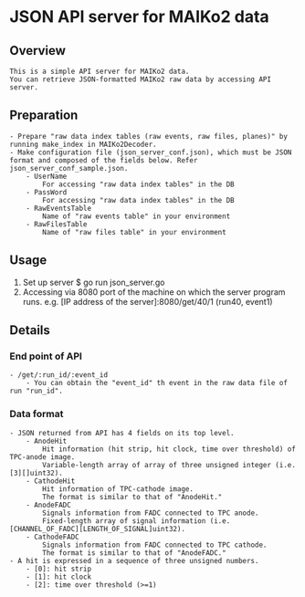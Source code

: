 # JSON API server for MAIKo2 data
## Overview
    This is a simple API server for MAIKo2 data.
    You can retrieve JSON-formatted MAIKo2 raw data by accessing API server.

## Preparation
    - Prepare "raw data index tables (raw events, raw files, planes)" by running make_index in MAIKo2Decoder.
    - Make configuration file (json_server_conf.json), which must be JSON format and composed of the fields below. Refer json_server_conf_sample.json.
        - UserName
            For accessing "raw data index tables" in the DB
        - PassWord
            For accessing "raw data index tables" in the DB
        - RawEventsTable
            Name of "raw events table" in your environment
        - RawFilesTable
            Name of "raw files table" in your environment

## Usage
1. Set up server
    $ go run json_server.go
2. Accessing via 8080 port of the machine on which the server program runs.
    e.g. [IP address of the server]:8080/get/40/1 
        (run40, event1)

## Details
### End point of API
    - /get/:run_id/:event_id
        - You can obtain the "event_id" th event in the raw data file of run "run_id".
### Data format
    - JSON returned from API has 4 fields on its top level.
        - AnodeHit
            Hit information (hit strip, hit clock, time over threshold) of TPC-anode image.
            Variable-length array of array of three unsigned integer (i.e. [3][]uint32).
        - CathodeHit
            Hit information of TPC-cathode image. 
            The format is similar to that of "AnodeHit."
        - AnodeFADC
            Signals information from FADC connected to TPC anode.
            Fixed-length array of signal information (i.e. [CHANNEL_OF_FADC][LENGTH_OF_SIGNAL]uint32).
        - CathodeFADC
            Signals information from FADC connected to TPC cathode.
            The format is similar to that of "AnodeFADC."
    - A hit is expressed in a sequence of three unsigned numbers.
        - [0]: hit strip
        - [1]: hit clock
        - [2]: time over threshold (>=1)